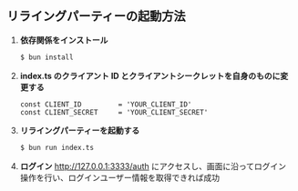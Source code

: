 ## リライングパーティーの起動方法

1. **依存関係をインストール**

    ```bash
    $ bun install
    ```

2. **index.ts のクライアント ID とクライアントシークレットを自身のものに変更する**

    ```text
    const CLIENT_ID         = 'YOUR_CLIENT_ID'
    const CLIENT_SECRET     = 'YOUR_CLIENT_SECRET'
    ```

3. **リライングパーティーを起動する**

    ```bash
    $ bun run index.ts
    ```

4. **ログイン**
http://127.0.0.1:3333/auth にアクセスし、画面に沿ってログイン操作を行い、ログインユーザー情報を取得できれば成功
